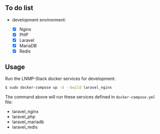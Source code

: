 ## To do list

- development environment:

    - [x] Nginx
    - [x] PHP
    - [x] Laravel
    - [x] MariaDB
    - [x] Redis

## Usage

Run the LNMP-Stack docker services for development:

```bash
$ sudo docker-compose up -d --build laravel_nginx
```

The command above will run these services defined in `docker-compose.yml` file:

- laravel_nginx
- laravel_php
- laravel_mariadb
- laravel_redis

